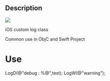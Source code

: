 Description 
---

<img src="https://img.shields.io/badge/ios-swift%2Fobj--c-blue"/>

iOS custom log class

Common use in ObjC and Swift Project

# Use
LogD(@"debug : %@",test);
LogW(@"warning");
